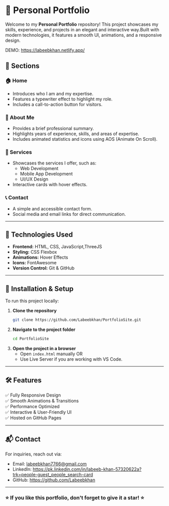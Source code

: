 # 🚀 Personal Portfolio

Welcome to my **Personal Portfolio** repository! This project showcases my skills, experience,
and projects in an elegant and interactive way.Built with modern technologies, 
it features a smooth UI, animations, and a responsive design.

DEMO: https://labeebkhan.netlify.app/

## 📌 Sections

### **🏠 Home**
- Introduces who I am and my expertise.
- Features a typewriter effect to highlight my role.
- Includes a call-to-action button for visitors.

### **👤 About Me**
- Provides a brief professional summary.
- Highlights years of experience, skills, and areas of expertise.
- Includes animated statistics and icons using AOS (Animate On Scroll).

### **💼 Services**
- Showcases the services I offer, such as:
  - Web Development
  - Mobile App Development
  - UI/UX Design
- Interactive cards with hover effects.

### **📞 Contact**
- A simple and accessible contact form.
- Social media and email links for direct communication.

---

## 🔧 Technologies Used
- **Frontend:** HTML, CSS, JavaScript,ThreeJS
- **Styling:** CSS Flexbox 
- **Animations:** Hover Effects
- **Icons:** FontAwesome
- **Version Control:** Git & GitHub

---

## 🚀 Installation & Setup
To run this project locally:

1. **Clone the repository**
   ```sh
   git clone https://github.com/Labeebkhan/PortfolioSite.git
   ```
2. **Navigate to the project folder**
   ```sh
   cd PortfolioSite
   ```
3. **Open the project in a browser**
   - Open `index.html` manually OR
   - Use Live Server if you are working with VS Code.

---

## 🛠️ Features
✅ Fully Responsive Design  
✅ Smooth Animations & Transitions  
✅ Performance Optimized  
✅ Interactive & User-Friendly UI  
✅ Hosted on GitHub Pages  

---


## 📬 Contact
For inquiries, reach out via:
- Email: labeebkhan7766@gmail.com
- LinkedIn: https://pk.linkedin.com/in/labeeb-khan-57320622a?trk=people-guest_people_search-card
- GitHub: https://github.com/Labeebkhan

---

### ⭐ If you like this portfolio, don't forget to give it a star! ⭐

